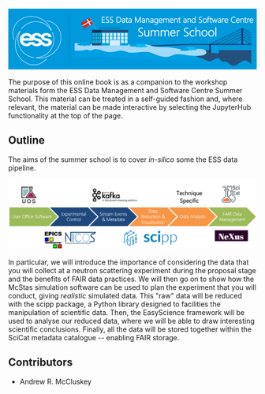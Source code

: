 ![](./images/logo.png)

The purpose of this online book is as a companion to the workshop materials form the ESS Data Management and Software Centre Summer School. 
This material can be treated in a self-guided fashion and, where relevant, the material can be made interactive by selecting the JupyterHub functionality at the top of the page. 

## Outline

The aims of the summer school is to cover *in-silico* some the ESS data pipeline. 

![](./images/pipeline.png)

In particular, we will introduce the importance of considering the data that you will collect at a neutron scattering experiment during the proposal stage and the benefits of FAIR data practices. 
We will then go on to show how the McStas simulation software can be used to plan the experiment that you will conduct, giving *realistic* simulated data. 
This "raw" data will be reduced with the scipp package, a Python library designed to facilities the manipulation of scientific data. 
Then, the EasyScience framework will be used to analyse our reduced data, where we will be able to draw interesting scientific conclusions. 
Finally, all the data will be stored together within the SciCat metadata catalogue -- enabling FAIR storage.

## Contributors

- Andrew R. McCluskey
